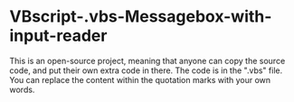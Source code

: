 # VBscript-.vbs-Messagebox-with-input-reader

This is an open-source project, meaning that anyone can copy the source code, and put their own extra code in there. The code is in the ".vbs" file.
You can replace the content within the quotation marks with your own words.
